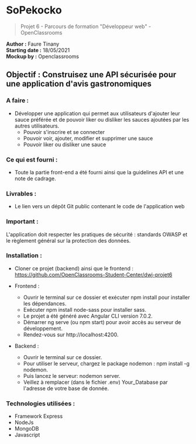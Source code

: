 # SoPekocko </br>
> Projet 6 - Parcours de formation "Développeur web" - OpenClassrooms </br>

**Author :** Faure Tinany </br>
**Starting date :** 18/05/2021 </br>
**Mockup by :** Openclassrooms
## Objectif : Construisez une API sécurisée pour une application d'avis gastronomiques </br>

### A faire : </br>

- Développer une application qui permet aux utilisateurs d'ajouter leur sauce préférée et de pouvoir liker ou disliker les sauces ajoutées par les autres utilisateurs. 
  - Pouvoir s'inscrire et se connecter 
  - Pouvoir voir, ajouter, modifier et supprimer une sauce 
  - Pouvoir liker ou disliker une sauce

### Ce qui est fourni : </br>

- Toute la partie front-end a été fourni ainsi que la guidelines API et une note de cadrage.

### Livrables : </br>

- Le lien vers un dépôt Git public contenant le code de l'application web

### Important : </br>

L'application doit respecter les pratiques de sécurité : standards OWASP et le règlement général sur la protection des données. 

### Installation : </br>

- Cloner ce projet (backend) ainsi que le frontend : https://github.com/OpenClassrooms-Student-Center/dwj-projet6

- Frontend :
  - Ouvrir le terminal sur ce dossier et exécuter npm install pour installer les dépendances.
  - Exécuter npm install node-sass pour installer sass.
  - Le projet a été généré avec Angular CLI version 7.0.2.
  - Démarrer ng serve (ou npm start) pour avoir accès au serveur de développement.
  - Rendez-vous sur http://localhost:4200.

- Backend :
  - Ouvrir le terminal sur ce dossier.
  - Pour utiliser le serveur, chargez le package nodemon : npm install -g nodemon.
  - Puis lancez le serveur: nodemon server.
  - Veillez à remplacer (dans le fichier .env) Your_Database par l'adresse de votre base de donnée.


### Technologies utilisées :

- Framework Express
- NodeJs
- MongoDB
- Javascript 
